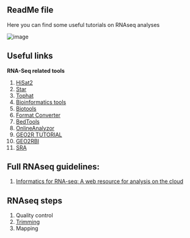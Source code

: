 ## ReadMe file

Here you can find some useful tutorials on RNAseq analyses

![image](https://user-images.githubusercontent.com/17006122/210064263-6d487b75-e7ec-4913-a367-6c46c1d3a88a.png)


## Useful links

**RNA-Seq related tools**

1. [HiSat2](https://ccb.jhu.edu/software/hisat2/)
2. [Star](https://github.com/alexdobin/STAR)
3. [Tophat](http://tophat.cbcb.umd.edu/)
4. [Bioinformatics tools](https://bioinformaticshome.com/tools/msa/descriptions/Multi-LAGAN.html#gsc.tab=0)
5. [Biotools](https://services.healthtech.dtu.dk/?Seq2Logo-2.0)
6. [Format Converter](http://genome2d.molgenrug.nl/g2d_tools_conversions.html)
7. [BedTools](https://bedtools.readthedocs.io/en/latest/content/tools/getfasta.html)
8. [OnlineAnalyzor](https://cqs-vumc.shinyapps.io/rnaseqsamplesizeweb/)
9. [GEO2R TUTORIAL](https://wiki.bits.vib.be/index.php/Analyze_GEO_data_with_GEO2R)
10. [GEO2RBI](https://wiki.bits.vib.be/index.php/Analyse_GEO2R_data_with_R_and_Bioconductor)
11. [SRA](https://www.ncbi.nlm.nih.gov/sra)

## Full RNAseq guidelines:

1. [Informatics for RNA-seq: A web resource for analysis on the cloud](https://github.com/griffithlab/rnaseq_tutorial)



## RNAseq steps
1. Quality control
2. [Trimming](https://github.com/zagrosman/Students/blob/master/RNAseq/trimming.md)
3. Mapping
